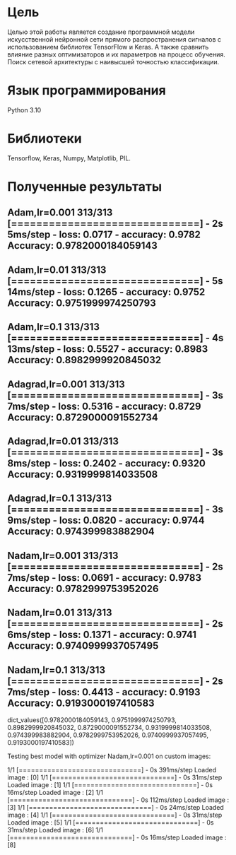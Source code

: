 # Цель
  Целью этой работы является создание программной модели искусственной нейронной сети прямого распространения сигналов с использованием библиотек TensorFlow и Keras. А также сравнить влияние разных оптимизаторов и их параметров на процесс обучения. Поиск сетевой архитектуры с наивысшей точностью классификации.
# Язык программирования
  Python 3.10
# Библиотеки 
  Tensorflow,
  Keras,
  Numpy,
  Matplotlib,
  PIL.
# Полученные результаты
Adam,lr=0.001
313/313 [==============================] - 2s 5ms/step - loss: 0.0717 - accuracy: 0.9782
Accuracy: 0.9782000184059143
---------------------       
Adam,lr=0.01
313/313 [==============================] - 5s 14ms/step - loss: 0.1265 - accuracy: 0.9752 
Accuracy: 0.9751999974250793
---------------------
Adam,lr=0.1
313/313 [==============================] - 4s 13ms/step - loss: 0.5527 - accuracy: 0.8983
Accuracy: 0.8982999920845032
---------------------       
Adagrad,lr=0.001
313/313 [==============================] - 3s 7ms/step - loss: 0.5316 - accuracy: 0.8729
Accuracy: 0.8729000091552734
---------------------       
Adagrad,lr=0.01
313/313 [==============================] - 3s 8ms/step - loss: 0.2402 - accuracy: 0.9320
Accuracy: 0.9319999814033508
---------------------
Adagrad,lr=0.1
313/313 [==============================] - 3s 9ms/step - loss: 0.0820 - accuracy: 0.9744
Accuracy: 0.974399983882904
---------------------
Nadam,lr=0.001
313/313 [==============================] - 2s 7ms/step - loss: 0.0691 - accuracy: 0.9783
Accuracy: 0.9782999753952026
---------------------
Nadam,lr=0.01
313/313 [==============================] - 2s 6ms/step - loss: 0.1371 - accuracy: 0.9741
Accuracy: 0.9740999937057495
---------------------
Nadam,lr=0.1
313/313 [==============================] - 2s 7ms/step - loss: 0.4413 - accuracy: 0.9193
Accuracy: 0.9193000197410583
---------------------
dict_values([0.9782000184059143, 0.9751999974250793, 0.8982999920845032, 0.8729000091552734, 0.9319999814033508, 0.974399983882904, 0.9782999753952026, 0.9740999937057495, 0.9193000197410583])

Testing best model with optimizer Nadam,lr=0.001 on custom images:

1/1 [==============================] - 0s 391ms/step
Loaded image : [0]
1/1 [==============================] - 0s 31ms/step
Loaded image : [1]
1/1 [==============================] - 0s 16ms/step
Loaded image : [2]
1/1 [==============================] - 0s 112ms/step
Loaded image : [3]
1/1 [==============================] - 0s 24ms/step
Loaded image : [4]
1/1 [==============================] - 0s 31ms/step
Loaded image : [5]
1/1 [==============================] - 0s 31ms/step
Loaded image : [6]
1/1 [==============================] - 0s 16ms/step
Loaded image : [8]
